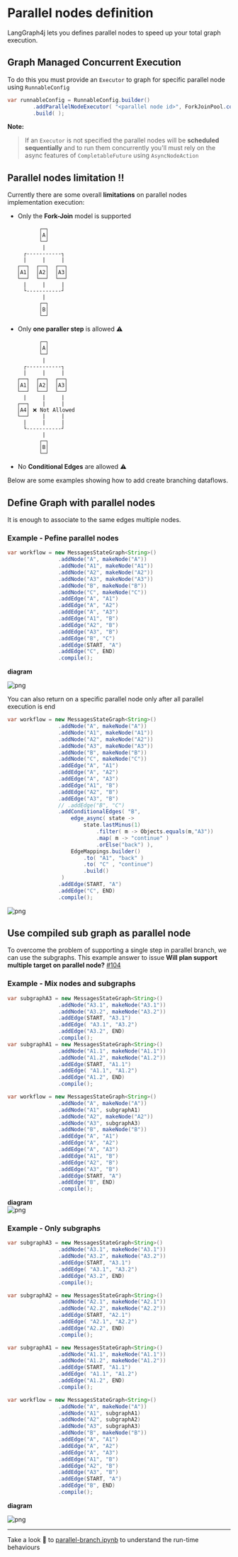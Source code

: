 # Parallel nodes definition

LangGraph4j lets you defines parallel nodes to speed up your total graph execution.

## Graph Managed Concurrent Execution

To do this you must provide an `Executor` to graph for specific parallel node using `RunnableConfig`

```java
var runnableConfig = RunnableConfig.builder()
        .addParallelNodeExecutor( "<parallel node id>", ForkJoinPool.commonPool() )
        .build( );
```

**Note:**
> If an `Executor` is not specified the parallel nodes will be **scheduled sequentially** and to run them concurrently you'll must rely on the async features of `CompletableFuture` using `AsyncNodeAction`

## Parallel nodes limitation ‼️ 

Currently there are some overall **limitations** on parallel nodes implementation execution:

 
* Only the **Fork-Join** model is supported
    
```
          ┌─┐
          │A│      
          └─┘       
           |        
     ┌-----------┐  
     |     |     |  
   ┌──┐  ┌──┐  ┌──┐ 
   │A1│  │A2│  │A3│ 
   └──┘  └──┘  └──┘ 
     |     |     |  
     └-----------┘  
           |        
          ┌─┐       
          │B│       
          └─┘       
```
* Only **one paraller step** is allowed ⚠️
```
          ┌─┐
          │A│      
          └─┘       
           |        
     ┌-----------┐  
     |     |     |  
   ┌──┐  ┌──┐  ┌──┐ 
   │A1│  │A2│  │A3│ 
   └──┘  └──┘  └──┘ 
     |     |     |  
   ┌──┐    |     |    
   │A4│ ❌ Not Allowed  
   └──┘    |     |   
     |     |     |  
     └-----------┘  
           |        
          ┌─┐       
          │B│       
          └─┘       
```

* No **Conditional Edges** are allowed ⚠️
  
Below are some examples showing how to add create branching dataflows.

## Define Graph with parallel nodes

It is enough to associate to the same edges multiple nodes.

### Example - Pefine parallel nodes

```java
var workflow = new MessagesStateGraph<String>()
                .addNode("A", makeNode("A"))
                .addNode("A1", makeNode("A1"))
                .addNode("A2", makeNode("A2"))
                .addNode("A3", makeNode("A3"))
                .addNode("B", makeNode("B"))
                .addNode("C", makeNode("C"))
                .addEdge("A", "A1")
                .addEdge("A", "A2")
                .addEdge("A", "A3")
                .addEdge("A1", "B")
                .addEdge("A2", "B")
                .addEdge("A3", "B")
                .addEdge("B", "C")
                .addEdge(START, "A")
                .addEdge("C", END)                   
                .compile();

```

**diagram**

![png](../images/parallel-branch_9_0.png)


You can also return on a specific parallel node only after all parallel execution is end

```java
var workflow = new MessagesStateGraph<String>()
                .addNode("A", makeNode("A"))
                .addNode("A1", makeNode("A1"))
                .addNode("A2", makeNode("A2"))
                .addNode("A3", makeNode("A3"))
                .addNode("B", makeNode("B"))
                .addNode("C", makeNode("C"))
                .addEdge("A", "A1")
                .addEdge("A", "A2")
                .addEdge("A", "A3")
                .addEdge("A1", "B")
                .addEdge("A2", "B")
                .addEdge("A3", "B")
                // .addEdge("B", "C")
                .addConditionalEdges( "B", 
                    edge_async( state -> 
                        state.lastMinus(1) 
                            .filter( m -> Objects.equals(m,"A3"))
                            .map( m -> "continue" )
                            .orElse("back") ), 
                    EdgeMappings.builder()
                        .to( "A1", "back" )
                        .to( "C" , "continue")
                        .build()
                 )
                .addEdge(START, "A")
                .addEdge("C", END)                   
                .compile();

```
    
![png](../images//parallel-branch_12_0.png)
    

## Use compiled sub graph as parallel node

To overcome the problem of supporting a single step in parallel branch, we can use the subgraphs.
This example answer to issue **Will plan support multiple target on parallel node?** [#104](https://github.com/langgraph4j/langgraph4j/issues/104) 


### Example - Mix nodes and subgraphs
```java
var subgraphA3 = new MessagesStateGraph<String>()
                .addNode("A3.1", makeNode("A3.1"))
                .addNode("A3.2", makeNode("A3.2"))
                .addEdge(START, "A3.1")
                .addEdge( "A3.1", "A3.2")
                .addEdge("A3.2", END)   
                .compile(); 
var subgraphA1 = new MessagesStateGraph<String>()
                .addNode("A1.1", makeNode("A1.1"))
                .addNode("A1.2", makeNode("A1.2"))
                .addEdge(START, "A1.1")
                .addEdge( "A1.1", "A1.2")
                .addEdge("A1.2", END)   
                .compile(); 

var workflow = new MessagesStateGraph<String>()
                .addNode("A", makeNode("A"))
                .addNode("A1", subgraphA1)
                .addNode("A2", makeNode("A2"))
                .addNode("A3", subgraphA3)
                .addNode("B", makeNode("B"))
                .addEdge("A", "A1")
                .addEdge("A", "A2")
                .addEdge("A", "A3")
                .addEdge("A1", "B")
                .addEdge("A2", "B")
                .addEdge("A3", "B")
                .addEdge(START, "A")
                .addEdge("B", END)                   
                .compile();

```

**diagram**    
![png](../images//parallel-branch_16_0.png)

### Example - Only subgraphs
```java
var subgraphA3 = new MessagesStateGraph<String>()
                .addNode("A3.1", makeNode("A3.1"))
                .addNode("A3.2", makeNode("A3.2"))
                .addEdge(START, "A3.1")
                .addEdge( "A3.1", "A3.2")
                .addEdge("A3.2", END)   
                .compile(); 

var subgraphA2 = new MessagesStateGraph<String>()
                .addNode("A2.1", makeNode("A2.1"))
                .addNode("A2.2", makeNode("A2.2"))
                .addEdge(START, "A2.1")
                .addEdge( "A2.1", "A2.2")
                .addEdge("A2.2", END)   
                .compile(); 

var subgraphA1 = new MessagesStateGraph<String>()
                .addNode("A1.1", makeNode("A1.1"))
                .addNode("A1.2", makeNode("A1.2"))
                .addEdge(START, "A1.1")
                .addEdge( "A1.1", "A1.2")
                .addEdge("A1.2", END)   
                .compile(); 

var workflow = new MessagesStateGraph<String>()
                .addNode("A", makeNode("A"))
                .addNode("A1", subgraphA1)
                .addNode("A2", subgraphA2)
                .addNode("A3", subgraphA3)
                .addNode("B", makeNode("B"))
                .addEdge("A", "A1")
                .addEdge("A", "A2")
                .addEdge("A", "A3")
                .addEdge("A1", "B")
                .addEdge("A2", "B")
                .addEdge("A3", "B")
                .addEdge(START, "A")
                .addEdge("B", END)                   
                .compile();
```

**diagram** 

![png](../images/parallel-branch_20_0.png)


----

Take a look 👀 to [parallel-branch.ipynb] to understand the run-time behaviours


[parallel-branch.ipynb]: /langgraph4j/how-tos/parallel-branch

